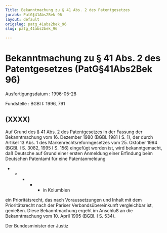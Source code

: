 ```yaml
---
Title: Bekanntmachung zu § 41 Abs. 2 des Patentgesetzes
jurabk: PatG§41Abs2Bek 96
layout: default
origslug: patg_41abs2bek_96
slug: patg_41abs2bek_96

---
```


# Bekanntmachung zu § 41 Abs. 2 des Patentgesetzes (PatG§41Abs2Bek 96)

Ausfertigungsdatum
:   1996-05-28

Fundstelle
:   BGBl I: 1996, 791



## (XXXX)

Auf Grund des § 41 Abs. 2 des Patentgesetzes in der Fassung der Bekanntmachung vom 16. Dezember 1980 (BGBl. 1981 I S. 1), der durch Artikel 13 Abs. 1 des Markenrechtsreformgesetzes vom 25. Oktober 1994 (BGBl. I S. 3082, 1995 I S. 156) eingefügt worden ist, wird bekanntgemacht, daß Deutsche auf Grund einer ersten Anmeldung einer Erfindung beim Deutschen Patentamt für eine Patentanmeldung

*
    *
        *
            *
                *   in Kolumbien















ein Prioritätsrecht, das nach Voraussetzungen und Inhalt mit dem Prioritätsrecht nach der Pariser Verbandsübereinkunft vergleichbar ist, genießen.
Diese Bekanntmachung ergeht im Anschluß an die Bekanntmachung vom 10. April 1995 (BGBl. I S. 534).

Der Bundesminister der Justiz

